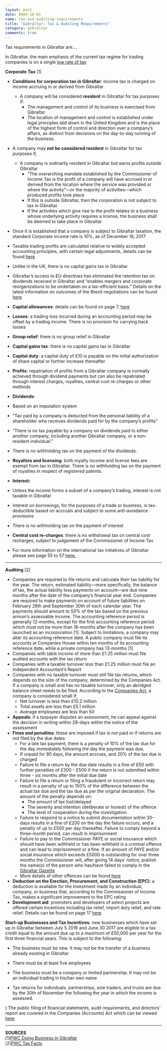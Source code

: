 ```yaml
---
layout: post
date: 0004-10-01
name: tax-and-auditing-requirements
title: "Gibraltar: Tax & Auditing Requirements"
category: gibraltar
comments: true
---
```


Tax requirements in Gibraltar are....

In Gibraltar, the main emphasis of the current tax regime for trading companies is on a single [low rate of tax](https://www.pwc.de/de/internationale-maerkte/assets/doing-business-in-gibraltar.pdf)
 
**Corporate Tax** [1]
 
* **Conditions for corporation tax in Gibraltar**: income tax is charged on income accruing in or derived from Gibraltar
   * A company will be considered **resident** in Gibraltar for tax purposes if:
     * The management and control of its business is exercised from Gibraltar
     * The location of management and control is established under legal principles laid down in the United Kingdom and is the place of the highest form of control and direction over a company’s affairs, as distinct from decisions on the day-to-day running of the business.
 * A company may **not be considered resident** in Gibraltar for tax purposes if,
    * A company is ordinarily resident in Gibraltar but earns profits outside Gibraltar
      * "The overarching mandate established by the Commissioner of Income Tax is the profit of a company will have accrued in or derived from the location where the service was provided or where the activity”—or the majority of activities—which produced profits took place
      * If this is outside Gibraltar, then the corporation is not subject to tax in Gibraltar
      * If the activities which give rise to the profit relates to a business whose underlying activity requires a license, the business shall be deemed to take place in Gibraltar
  * Once it is established that a company is subject to Gibraltar taxation, the standard Corporate income rate is 10%, as of December 18, 2017
  * Taxable trading profits are calculated relative to widely accepted accounting principles, with certain legal adjustments, details can be found [here](http://taxsummaries.pwc.com/ID/Gibraltar-Corporate-Taxes-on-corporate-income)
  * Unlike in the UK, there is no capital gains tax in Gibraltar
  * Gibraltar’s access to EU directives has eliminated the retention tax on dividends received in Gibraltar and “enables mergers and corporate reorganizations to be undertaken on a tax-efficient basis.” Details on the latest information on outcomes of the Brexit negotiations can be found [here](http://taxsummaries.pwc.com/ID/Gibraltar-Corporate-Taxes-on-corporate-income)
 
* **Capital allowances**: details can be found on page 7, [here](https://www.pwc.gi/publications/assets/TaxFacts16-17v2.pdf)   
  
* **Losses**: a trading loss incurred during an accounting period may be offset by a trading income. There is no provision for carrying back losses
  
* **Group relief**: there is no group relief in Gibraltar  
  
* **Capital gains tax**: there is no capital gains tax in Gibraltar
  
* **Capital duty**: a capital duty of £10 is payable on the initial authorization of share capital or further increase thereafter 
  
* **Profits**: repatriation of profits from a Gibraltar company is normally achieved through dividend payments but can also be repatriated through interest charges, royalties, central cost re-charges or other methods
  
* **Dividends**:
 * Based on an imputation system
 * “Tax paid by a company is deducted from the personal liability of a shareholder who receives dividends paid for by the company’s profits”
 * “There is no tax payable by a company on dividends paid to either another company, including another Gibraltar company, or a non-resident individual.”
 * There is no withholding tax on the payment of the dividends.
  
* **Royalties and licensing**: both royalty income and license fees are exempt from tax in Gibraltar. There is no withholding tax on the payment of royalties in respect of registered patents.
  
* **Interest:**
 * Unless the income forms a subset of a company’s trading, interest is not taxable in Gibraltar
 * Interest on borrowings, for the purposes of a trade or business, is tax-deductible based on accruals and subject to some anti-avoidance provisions
 * There is no withholding tax on the payment of interest
  
* **Central cost re-charges**: there is no withdrawal tax on central cost recharges, subject to judgement of the Commissioner of Income Tax
 
* For more information on the international tax initiatives of Gibraltar please see page 55 to 57 [here.](https://www.pwc.de/de/internationale-maerkte/assets/doing-business-in-gibraltar.pdf)  

-----------------  
    
**Auditing** [2]
 
* Companies are required to file returns and calculate their tax liability for the year. The return, estimated liability—more specifically, the balance of tax, the actual liability less payments on account—are due nine months after the date of the company’s financial year end. Companies are required to make payments on account of future liabilities on February 28th and September 30th of each calendar year. The payments should amount to 50% of the tax based on the previous annum’s assessable income. The accounting reference period is generally 12-months, except for the first accounting reference period which must not be more than 18-months after the company has been launched as an incorporation [1]. Subject to limitations, a company may alter its accounting reference date. A public company must file its accounts at Companies House within ten months of its accounting reference date, while a private company has 13-months [1].
 * Companies with table income of more than £1.25 million must file audited accounts with the tax return
 * Companies with a taxable turnover less than £1.25 million must file an Independent Accountant’s Report
 * Companies with no taxable turnover must still file tax returns, which depends on the size of the company, determined by the Companies Act. If a company is small and has no taxable turnover, only an abridged balance sheet needs to be filed. According to the [Companies Act](http://www.gibraltarlaws.gov.gi/articles/2014-19o.pdf), a company is considered small if;
   * Net turnover is less than £10.2 million
   * Total assets are less than £5.1 million
   * Average employees are less than 50
* **Appeals**: if a taxpayer disputes an assessment, he can appeal against the decision in writing within 28-days within the notice of the assessment
* **Fines and penalties**: these are imposed if tax is not paid or if returns are not filed by the due dates
   * For a late tax payment, there is a penalty of 10% of the tax due for the day immediately following the day the payment was due.
   * If unpaid for 90 days, the amount accrues, and 20% of the tax due is charged
   * Failure to file a return by the due date results in a fine of £50 with further penalties of £300 - £500 if the return is not submitted within three - six months after the initial due date
   * Failure to file a return or filing a fraudulent or incorrect return may result in a penalty of up to 150% of the difference between the actual tax due and the tax due as per the original declaration. The amount of the penalty depends on:
     * The amount of tax lost/delayed
     * The severity and intention (deliberate or honest) of the offence
     * The level of cooperation during the investigation
   * Failure to respond to a notice to submit documentation within 30-days results in a fine of £200 on the day the failure occurs, and a penalty of up to £500 per day thereafter. Failure to comply beyond a three-month period, can result in imprisonment
   * Failure to pay to the Commissioner PAYE or social insurance which should have been withheld or has been withheld is a criminal offence and can lead to imprisonment or a fine. If an amount of PAYE and/or social insurance which exceeds £5000 is outstanding for over three months the Commissioner will, after giving 14 days’ notice, publish the name(s) of the person who has/have failed to comply in the [Gibraltar Gazette](https://www.thegazette.co.uk/notice/2349559)
   * More details of other offences can be found [here](https://www.pwc.gi/publications/assets/TaxFacts16-17v2.pdf)
* **Deduction on the Erection, Procurement, and Construction (EPC)**: a deduction is available for the investment made by an individual, company, or business that, according to the Commissioner of Income Tax, makes a significant improvement to the EPC rating
* **Development aid**: promoters and developers of select projects are offered certain incentives including tax relief, import duty relief, and rate relief. Details can be found on page 17 [here](https://www.pwc.gi/publications/assets/TaxFacts16-17v2.pdf)
 
**Start-up Businesses and Tax Incentives**: new businesses which have set up in Gibraltar between July 5 2016 and June 30 2017 are eligible to a tax credit equal to the amount due up to a maximum of £50,000 per year for the first three financial years. This is subject to the following:
 * The business must be new. It may not be the transfer of a business already existing in Gibraltar
 * There must be at least five employees
 * The business must be a company or limited partnership. It may not be an individual trading in his/her own name
 
* Tax returns for individuals, partnerships, sole traders, and trusts are due by the 30th of November the following the year in which the income is assessed.
 
( The public filing of financial statements, audit requirements, and directors’ report are covered in the Companies (Accounts) Act which can be viewed [here](https://www.gibraltar.gov.gi/new/obligations-company)  

-------------

**SOURCES**  
[1][PWC Doing Business in Gibraltar](https://www.pwc.de/de/internationale-maerkte/assets/doing-business-in-gibraltar.pdf)  
[2][PWC Tax Facts](https://www.pwc.gi/publications/assets/TaxFacts16-17v2.pdf)  
